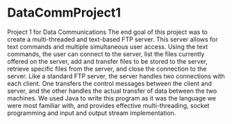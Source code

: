 # DataCommProject1
Project 1 for Data Communications
The end goal of this project was to create a multi-threaded and text-based FTP server. This server allows for text commands and multiple simultaneous user access.
Using the text commands, the user can connect to the server, list the files currently offered on the server, add and transfer files to be stored to the server,
retrieve specific files from the server, and close the connection to the server. Like a standard FTP server, the server handles two connections with each client.
One transfers the control messages between the client and server, and the other handles the actual transfer of data between the two machines.
We used Java to write this program as it was the language we were most familiar with, and provides effective multi-threading,
socket programming and input and output stream implementation.
